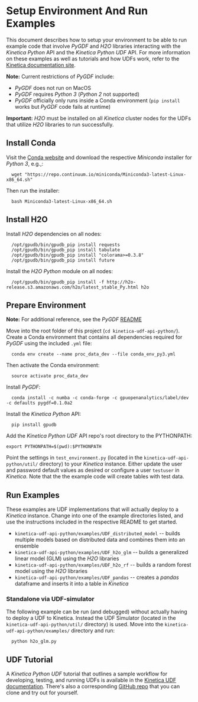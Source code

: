 # Setup Environment And Run Examples #
This document describes how to setup your environment to be able to run example code that involve *PyGDF* and *H2O* libraries interacting with the *Kinetica* *Python* API and the *Kinetica Python UDF* API. For more information on these examples as well as tutorials and how UDFs work, refer to the [Kinetica documentation site](https://www.kinetica.com/docs/udf/index.html).

**Note:** Current restrictions of *PyGDF* include:
* *PyGDF* does not run on MacOS
* *PyGDF* requires *Python 3* (*Python 2* not supported)
* *PyGDF* officially only runs inside a Conda environment (`pip install` works but *PyGDF* code fails at runtime)

**Important:** *H2O* must be installed on all *Kinetica* cluster nodes for the UDFs that utilize *H2O* libraries to run successfully.


## Install Conda ##
Visit the [Conda website](https://conda.io/miniconda.html) and download the respective *Miniconda* installer for *Python 3*, e.g.,:
```
  wget "https://repo.continuum.io/miniconda/Miniconda3-latest-Linux-x86_64.sh"
```

Then run the installer:
```
  bash Miniconda3-latest-Linux-x86_64.sh
```


## Install H2O ##
Install *H2O* dependencies on all nodes:
```
  /opt/gpudb/bin/gpudb_pip install requests
  /opt/gpudb/bin/gpudb_pip install tabulate
  /opt/gpudb/bin/gpudb_pip install "colorama>=0.3.8"
  /opt/gpudb/bin/gpudb_pip install future
```
Install the *H2O Python* module on all nodes:
```
  /opt/gpudb/bin/gpudb_pip install -f http://h2o-release.s3.amazonaws.com/h2o/latest_stable_Py.html h2o
```


## Prepare Environment ##
**Note:** For additional reference, see the *PyGDF* [README](https://github.com/gpuopenanalytics/pygdf/blob/master/README.md)

Move into the root folder of this project (`cd kinetica-udf-api-python/`). Create a Conda environment that contains all dependencies required for *PyGDF* using the included `.yml` file:
```
  conda env create --name proc_data_dev --file conda_env_py3.yml
```
Then activate the Conda environment:
```
  source activate proc_data_dev
```
Install *PyGDF*:
```
  conda install -c numba -c conda-forge -c gpuopenanalytics/label/dev -c defaults pygdf=0.1.0a2
```
Install the *Kinetica Python* API:
```
  pip install gpudb
```
Add the *Kinetica Python UDF* API repo's root directory to the PYTHONPATH:
```
export PYTHONPATH=$(pwd):$PYTHONPATH
```
Point the settings in `test_environment.py` (located in the `kinetica-udf-api-python/util/` directory) to your *Kinetica* instance. Either update the user and password default values as desired or configure a user `testuser` in *Kinetica*. Note that the the example code will create tables with test data.


## Run Examples ##
These examples are UDF implementations that will actually deploy to a *Kinetica* instance. Change into one of the example directories listed, and use the instructions included in the respective README to get started.

* `kinetica-udf-api-python/examples/UDF_distributed_model` -- builds multiple models based on distributed data and combines them into an ensemble
* `kinetica-udf-api-python/examples/UDF_h2o_glm` -- builds a generalized linear model (GLM) using the *H2O* libraries
* `kinetica-udf-api-python/examples/UDF_h2o_rf` -- builds a random forest model using the *H2O* libraries
* `kinetica-udf-api-python/examples/UDF_pandas` -- creates a *pandas* dataframe and inserts it into a table in *Kinetica*


### Standalone via UDF-simulator ###
The following example can be run (and debugged) without actually having to deploy a UDF to Kinetica. Instead the UDF Simulator (located in the `kinetica-udf-api-python/util/` directory) is used. Move into the `kinetica-udf-api-python/examples/` directory and run:
```
  python h2o_glm.py
```

## UDF Tutorial
A *Kinetica Python UDF* tutorial that outlines a sample workflow for developing, testing, and running UDFs is available in the [Kinetica UDF documentation](https://www.kinetica.com/docs/udf/python/tutorial.html). There's also a corresponding [GitHub repo](https://github.com/kineticadb/kinetica-tutorial-python-udf-api) that you can clone and try out for yourself.  
